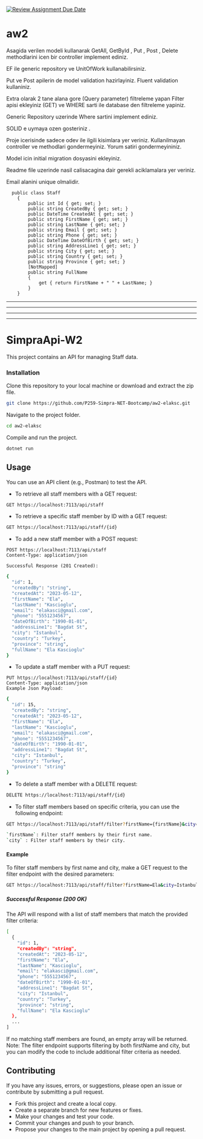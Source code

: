 [![Review Assignment Due Date](https://classroom.github.com/assets/deadline-readme-button-24ddc0f5d75046c5622901739e7c5dd533143b0c8e959d652212380cedb1ea36.svg)](https://classroom.github.com/a/iGZu94G3)
# aw2

Asagida verilen modeli kullanarak GetAll, GetById , Put , Post , Delete methodlarini icen bir controller implement ediniz. 

EF ile generic repository ve UnitOfWork kullanabilirsiniz.

Put  ve Post apilerin de model validation hazirlayiniz.  Fluent validation kullaniniz. 

Extra olarak 2 tane alana gore (Query parameter) filtreleme yapan Filter apisi ekleyiniz (GET) ve WHERE sarti ile database den filtreleme yapiniz. 

Generic Repository uzerinde Where sartini implement ediniz. 

SOLID e uymaya ozen gosteriniz . 

Proje icerisinde sadece odev ile ilgili kisimlara yer veriniz. Kullanilmayan controller ve methodlari gondermeyiniz. Yorum satiri gondermeyininiz.

Model icin initial migration dosyasini ekleyiniz. 

Readme file uzerinde nasil calisacagina dair gerekli aciklamalara yer veriniz. 

Email alanini unique olmalidir. 

```
  public class Staff  
    { 
        public int Id { get; set; } 
        public string CreatedBy { get; set; } 
        public DateTime CreatedAt { get; set; } 
        public string FirstName { get; set; } 
        public string LastName { get; set; } 
        public string Email { get; set; } 
        public string Phone { get; set; } 
        public DateTime DateOfBirth { get; set; } 
        public string AddressLine1 { get; set; } 
        public string City { get; set; } 
        public string Country { get; set; } 
        public string Province { get; set; } 
        [NotMapped] 
        public string FullName 
        { 
            get { return FirstName + " " + LastName; } 
        } 
    }
```

--------
--------
--------
--------

# SimpraApi-W2

This project contains an API for managing Staff data.

### Installation

Clone this repository to your local machine or download and extract the zip file.

```bash
git clone https://github.com/P259-Simpra-NET-Bootcamp/aw2-elaksc.git
```
Navigate to the project folder.

```bash
cd aw2-elaksc
```
Compile and run the project.

```bash
dotnet run
```

## Usage
You can use an API client (e.g., Postman) to test the API.

- To retrieve all staff members with a GET request:
```bash
GET https://localhost:7113/api/staff
```

- To retrieve a specific staff member by ID with a GET request:
```bash
GET https://localhost:7113/api/staff/{id}
```


- To add a new staff member with a POST request:
```
POST https://localhost:7113/api/staff
Content-Type: application/json

Successful Response (201 Created):
```
```bash
{
  "id": 1,
  "createdBy": "string",
  "createdAt": "2023-05-12",
  "firstName": "Ela",
  "lastName": "Kascioglu",
  "email": "elakasci@gmail.com",
  "phone": "5551234567",
  "dateOfBirth": "1990-01-01",
  "addressLine1": "Bagdat St",
  "city": "Istanbul",
  "country": "Turkey",
  "province": "string",
  "fullName": "Ela Kascioglu"
}

```
- To update a staff member with a PUT request:
```
PUT https://localhost:7113/api/staff/{id}
Content-Type: application/json
Example Json Payload:
```
```bash
{
  "id": 15,
  "createdBy": "string",
  "createdAt": "2023-05-12",
  "firstName": "Ela",
  "lastName": "Kascioglu",
  "email": "elakasci@gmail.com",
  "phone": "5551234567",
  "dateOfBirth": "1990-01-01",
  "addressLine1": "Bagdat St",
  "city": "Istanbul",
  "country": "Turkey",
  "province": "string"
}
```

- To delete a staff member with a DELETE request:
```bash
DELETE https://localhost:7113/api/staff/{id}
```


- To filter staff members based on specific criteria, you can use the following endpoint:
```bash
GET https://localhost:7113/api/staff/filter?firstName={firstName}&city={city}

`firstName`: Filter staff members by their first name.
`city` : Filter staff members by their city.
```
#### Example

To filter staff members by first name and city, make a GET request to the filter endpoint with the desired parameters:
```bash
GET https://localhost:7113/api/staff/filter?firstName=Ela&city=Istanbul
```

##### Successful Response (200 OK)

The API will respond with a list of staff members that match the provided filter criteria:

```bash
[
  {
    "id": 1,
    "createdBy": "string",
    "createdAt": "2023-05-12",
    "firstName": "Ela",
    "lastName": "Kascioglu",
    "email": "elakasci@gmail.com",
    "phone": "5551234567",
    "dateOfBirth": "1990-01-01",
    "addressLine1": "Bagdat St",
    "city": "Istanbul",
    "country": "Turkey",
    "province": "string",
    "fullName": "Ela Kascioglu"
  },
  ...
]

```

If no matching staff members are found, an empty array will be returned.
Note: The filter endpoint supports filtering by both firstName and city, but you can modify the code to include additional filter criteria as needed.





## Contributing
If you have any issues, errors, or suggestions, please open an issue or contribute by submitting a pull request.

- Fork this project and create a local copy.
- Create a separate branch for new features or fixes.
- Make your changes and test your code.
- Commit your changes and push to your branch.
- Propose your changes to the main project by opening a pull request.
















